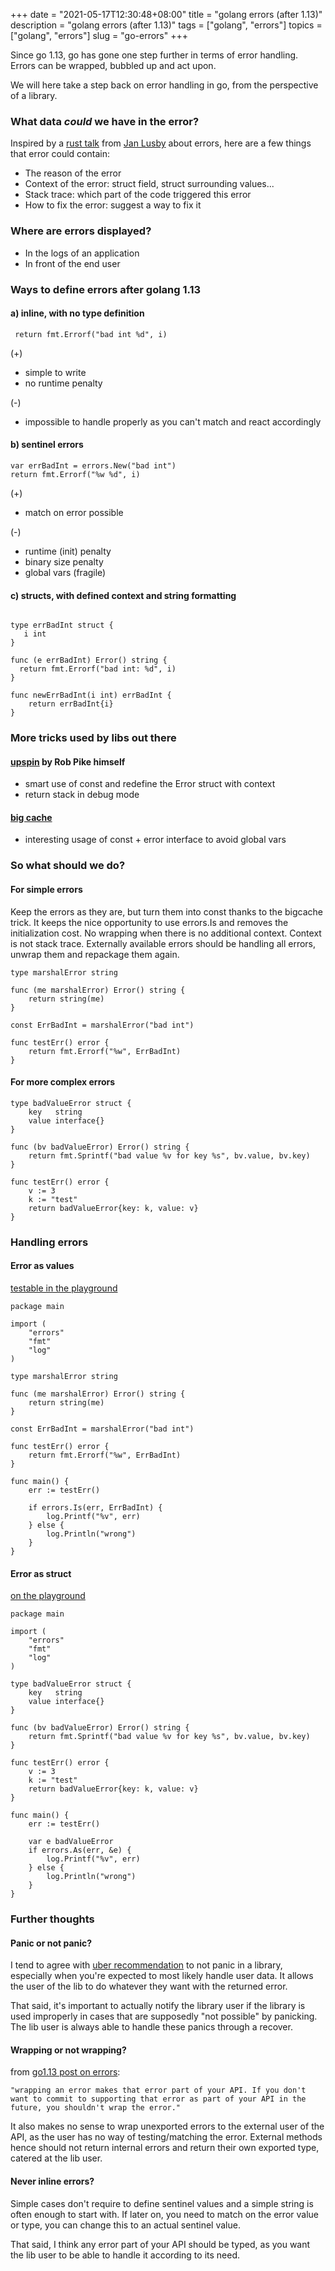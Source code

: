 +++
date = "2021-05-17T12:30:48+08:00"
title = "golang errors (after 1.13)"
description = "golang errors (after 1.13)"
tags = ["golang", "errors"]
topics = ["golang", "errors"]
slug = "go-errors"
+++

Since go 1.13, go has gone one step further in terms of error handling. Errors can be wrapped, bubbled up and act upon.

We will here take a step back on error handling in go, from the perspective of a library.

### What data _could_ we have in the error?

Inspired by a [rust talk](https://www.youtube.com/watch?v=rAF8mLI0naQ) from [Jan Lusby](https://github.com/yaahc) about errors, here are a few things that error could contain:

- The reason of the error
- Context of the error: struct field, struct surrounding values...
- Stack trace: which part of the code triggered this error
- How to fix the error: suggest a way to fix it

### Where are errors displayed?

- In the logs of an application
- In front of the end user

### Ways to define errors after golang 1.13

#### a) inline, with no type definition

```golang
 return fmt.Errorf("bad int %d", i)
```

(+)

- simple to write
- no runtime penalty

(-)

- impossible to handle properly as you can't match and react accordingly

#### b) sentinel errors

```golang
var errBadInt = errors.New("bad int")
return fmt.Errorf("%w %d", i)
```

(+)

- match on error possible

(-)

- runtime (init) penalty
- binary size penalty
- global vars (fragile)

#### c) structs, with defined context and string formatting

```golang

type errBadInt struct {
   i int
}

func (e errBadInt) Error() string {
  return fmt.Errorf("bad int: %d", i)
}

func newErrBadInt(i int) errBadInt {
    return errBadInt{i}
}
```

### More tricks used by libs out there

#### [upspin](https://github.com/upspin/upspin/blob/master/errors/errors.go) by Rob Pike himself

- smart use of const and redefine the Error struct with context
- return stack in debug mode

#### [big cache](https://github.com/allegro/bigcache/blob/16762172f2ee433caf5bae1904cdbc11dcebffeb/iterator.go)

- interesting usage of const + error interface to avoid global vars

### So what should we do?

#### For simple errors

Keep the errors as they are, but turn them into const thanks to the bigcache trick.
It keeps the nice opportunity to use errors.Is and removes the initialization cost.
No wrapping when there is no additional context.
Context is not stack trace.
Externally available errors should be handling all errors, unwrap them and repackage them again.

```golang
type marshalError string

func (me marshalError) Error() string {
	return string(me)
}

const ErrBadInt = marshalError("bad int")

func testErr() error {
	return fmt.Errorf("%w", ErrBadInt)
}
```

#### For more complex errors

```golang
type badValueError struct {
	key   string
	value interface{}
}

func (bv badValueError) Error() string {
	return fmt.Sprintf("bad value %v for key %s", bv.value, bv.key)
}

func testErr() error {
	v := 3
	k := "test"
	return badValueError{key: k, value: v}
}
```

### Handling errors

#### Error as values

[testable in the playground](https://play.golang.org/p/gzCFQLfaGdL)

```golang
package main

import (
	"errors"
	"fmt"
	"log"
)

type marshalError string

func (me marshalError) Error() string {
	return string(me)
}

const ErrBadInt = marshalError("bad int")

func testErr() error {
	return fmt.Errorf("%w", ErrBadInt)
}

func main() {
	err := testErr()

	if errors.Is(err, ErrBadInt) {
		log.Printf("%v", err)
	} else {
		log.Println("wrong")
	}
}
```

#### Error as struct

[on the playground](https://play.golang.org/p/XE7L2KWf3Au)

```golang
package main

import (
	"errors"
	"fmt"
	"log"
)

type badValueError struct {
	key   string
	value interface{}
}

func (bv badValueError) Error() string {
	return fmt.Sprintf("bad value %v for key %s", bv.value, bv.key)
}

func testErr() error {
	v := 3
	k := "test"
	return badValueError{key: k, value: v}
}

func main() {
	err := testErr()

	var e badValueError
	if errors.As(err, &e) {
		log.Printf("%v", err)
	} else {
		log.Println("wrong")
	}
}
```

### Further thoughts

#### Panic or not panic?

I tend to agree with [uber recommendation](https://github.com/uber-go/guide/blob/master/style.md) to not panic in a library, especially when you're expected to most likely handle user data. It allows the user of the lib to do whatever they want with the returned error.

That said, it's important to actually notify the library user if the library is used improperly in cases that are supposedly "not possible" by panicking.
The lib user is always able to handle these panics through a recover.

#### Wrapping or not wrapping?

from [go1.13 post on errors](https://blog.golang.org/go1.13-errors#TOC_3.4.):

    "wrapping an error makes that error part of your API. If you don't want to commit to supporting that error as part of your API in the future, you shouldn't wrap the error."

It also makes no sense to wrap unexported errors to the external user of the API, as the user has no way of testing/matching the error.
External methods hence should not return internal errors and return their own exported type, catered at the lib user.

#### Never inline errors?

Simple cases don't require to define sentinel values and a simple string is often enough to start with.
If later on, you need to match on the error value or type, you can change this to an actual sentinel value.

That said, I think any error part of your API should be typed, as you want the lib user to be able to handle it according to its need.
